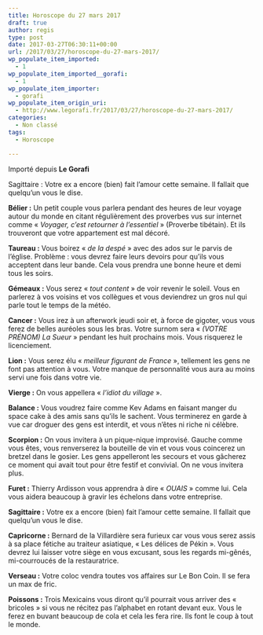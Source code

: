 ```yaml
---
title: Horoscope du 27 mars 2017
draft: true
author: regis
type: post
date: 2017-03-27T06:30:11+00:00
url: /2017/03/27/horoscope-du-27-mars-2017/
wp_populate_item_imported:
  - 1
wp_populate_item_imported__gorafi:
  - 1
wp_populate_item_importer:
  - gorafi
wp_populate_item_origin_uri:
  - http://www.legorafi.fr/2017/03/27/horoscope-du-27-mars-2017/
categories:
  - Non classé
tags:
  - Horoscope

---
```

Importé depuis **Le Gorafi** 

Sagittaire : Votre ex a encore (bien) fait l’amour cette semaine. Il fallait que quelqu’un vous le dise.

**Bélier :** Un petit couple vous parlera pendant des heures de leur voyage autour du monde en citant régulièrement des proverbes vus sur internet comme « _Voyager, c’est retourner à l’essentiel_ » (Proverbe tibétain). Et ils trouveront que votre appartement est mal décoré.

**Taureau :** Vous boirez « _de la despé_ » avec des ados sur le parvis de l’église. Problème : vous devrez faire leurs devoirs pour qu’ils vous acceptent dans leur bande. Cela vous prendra une bonne heure et demi tous les soirs.

**Gémeaux :** Vous serez « _tout content_ » de voir revenir le soleil. Vous en parlerez à vos voisins et vos collègues et vous deviendrez un gros nul qui parle tout le temps de la météo.

**Cancer :** Vous irez à un afterwork jeudi soir et, à force de gigoter, vous vous ferez de belles auréoles sous les bras. Votre surnom sera « _(VOTRE PRÉNOM) La Sueur_ » pendant les huit prochains mois. Vous risquerez le licenciement.

**Lion :** Vous serez élu « _meilleur figurant de France_ », tellement les gens ne font pas attention à vous. Votre manque de personnalité vous aura au moins servi une fois dans votre vie.

**Vierge :** On vous appellera « _l’idiot du village_ ».

**Balance :** Vous voudrez faire comme Kev Adams en faisant manger du space cake à des amis sans qu’ils le sachent. Vous terminerez en garde à vue car droguer des gens est interdit, et vous n’êtes ni riche ni célèbre.

**Scorpion :** On vous invitera à un pique-nique improvisé. Gauche comme vous êtes, vous renverserez la bouteille de vin et vous vous coincerez un bretzel dans le gosier. Les gens appelleront les secours et vous gâcherez ce moment qui avait tout pour être festif et convivial. On ne vous invitera plus.

**Furet :** Thierry Ardisson vous apprendra à dire « _OUAIS_ » comme lui. Cela vous aidera beaucoup à gravir les échelons dans votre entreprise.

**Sagittaire :** Votre ex a encore (bien) fait l’amour cette semaine. Il fallait que quelqu’un vous le dise.

**Capricorne :** Bernard de la Villardière sera furieux car vous vous serez assis à sa place fétiche au traiteur asiatique, « Les délices de Pékin ». Vous devrez lui laisser votre siège en vous excusant, sous les regards mi-gênés, mi-courroucés de la restauratrice.

**Verseau :** Votre coloc vendra toutes vos affaires sur Le Bon Coin. Il se fera un max de fric.

**Poissons :** Trois Mexicains vous diront qu’il pourrait vous arriver des « bricoles » si vous ne récitez pas l’alphabet en rotant devant eux. Vous le ferez en buvant beaucoup de cola et cela les fera rire. Ils font le coup à tout le monde.